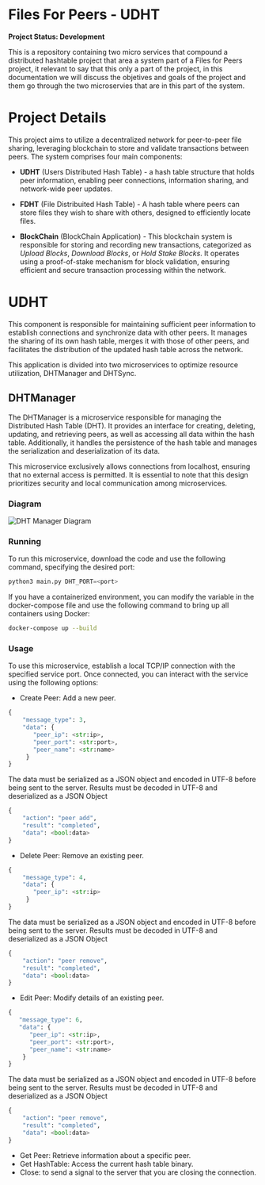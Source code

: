 # Files For Peers - UDHT
**Project Status: Development**

This is a repository containing two micro services that compound a distributed hashtable project that area a system part of a Files for Peers project, it relevant to say that this only a part of the project, in this documentation we will discuss the objetives and goals of the project and them go through the two microservies that are in this part of the system.

# Project Details 

This project aims to utilize a decentralized network for peer-to-peer file sharing, leveraging blockchain to store and validate transactions between peers. The system comprises four main components:

 - **UDHT** (Users Distributed Hash Table) - a hash table structure that holds peer information, enabling peer connections, information sharing, and network-wide peer updates.
  
 - **FDHT** (File Distribuited Hash Table) - A hash table where peers can store files they wish to share with others, designed to efficiently locate files.

 - **BlockChain** (BlockChain Application) - This blockchain system is responsible for storing and recording new transactions, categorized as _Upload Blocks_, _Download Blocks_, or _Hold Stake Blocks_. It operates using a proof-of-stake mechanism for block validation, ensuring efficient and secure transaction processing within the network.

# UDHT 
This component is responsible for maintaining sufficient peer information to establish connections and synchronize data with other peers. It manages the sharing of its own hash table, merges it with those of other peers, and facilitates the distribution of the updated hash table across the network.

This application is divided into two microservices to optimize resource utilization, DHTManager and DHTSync.

## DHTManager
The DHTManager is a microservice responsible for managing the Distributed Hash Table (DHT). It provides an interface for creating, deleting, updating, and retrieving peers, as well as accessing all data within the hash table. Additionally, it handles the persistence of the hash table and manages the serialization and deserialization of its data.

This microservice exclusively allows connections from localhost, ensuring that no external access is permitted. It is essential to note that this design prioritizes security and local communication among microservices.

### Diagram 

![DHT Manager Diagram](https://raw.githubusercontent.com/felipemelonunes09/FilesForPeers-udht/main/docs/dhtmanager-driagram)

### Running
To run this microservice, download the code and use the following command, specifying the desired port:
```python
python3 main.py DHT_PORT=<port>
```
If you have a containerized environment, you can modify the variable in the docker-compose file and use the following command to bring up all containers using Docker:
```bash
docker-compose up --build
```

### Usage 
To use this microservice, establish a local TCP/IP connection with the specified service port. Once connected, you can interact with the service using the following options:

- Create Peer: Add a new peer.
```python
{
    "message_type": 3,
    "data": {
       "peer_ip": <str:ip>,
       "peer_port": <str:port>,
       "peer_name": <str:name>
     }
}
```

The data must be serialized as a JSON object and encoded in UTF-8 before being sent to the server.
Results must be decoded in UTF-8 and deserialized as a JSON Object
```python
{
    "action": "peer add",
    "result": "completed",
    "data": <bool:data>
}
```

- Delete Peer: Remove an existing peer.
```python
{
    "message_type": 4,
    "data": {
       "peer_ip": <str:ip>
     }
}
```
The data must be serialized as a JSON object and encoded in UTF-8 before being sent to the server.
Results must be decoded in UTF-8 and deserialized as a JSON Object
```python
{
    "action": "peer remove",
    "result": "completed",
    "data": <bool:data>
}
```
 
- Edit Peer: Modify details of an existing peer.
 ```python
{
    "message_type": 6,
    "data": {
       "peer_ip": <str:ip>,
       "peer_port": <str:port>,
       "peer_name": <str:name>
     }
}
```
The data must be serialized as a JSON object and encoded in UTF-8 before being sent to the server.
Results must be decoded in UTF-8 and deserialized as a JSON Object
```python
{
    "action": "peer remove",
    "result": "completed",
    "data": <bool:data>
}
```

- Get Peer: Retrieve information about a specific peer.
- Get HashTable: Access the current hash table binary.
- Close: to send a signal to the server that you are closing the connection.




